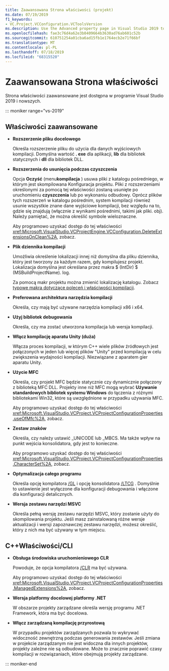 ```yaml
---
title: Zaawansowana Strona właściwości (projekt)
ms.date: 07/19/2019
f1_keywords:
- VC.Project.VCConfiguration.VCToolsVersion
ms.description: Use the Advanced property page in Visual Studio 2019 to set various properties for C++ projects.
ms.openlocfilehash: fae3c76d4a62e3b0409664b3630ad76ab601c52b
ms.sourcegitcommit: 610751254a01cba6ad15fb1e1764ecb2e71f66bf
ms.translationtype: MT
ms.contentlocale: pl-PL
ms.lasthandoff: 07/18/2019
ms.locfileid: "68315520"
---
```

# <a name="advanced-property-page"></a>Zaawansowana Strona właściwości

Strona właściwości zaawansowane jest dostępna w programie Visual Studio 2019 i nowszych.

::: moniker range="vs-2019"

## <a name="advanced-properties"></a>Właściwości zaawansowane

- **Rozszerzenie pliku docelowego**

   Określa rozszerzenie pliku do użycia dla danych wyjściowych kompilacji. Domyślna wartość **. exe** dla aplikacji, **lib** dla bibliotek statycznych i **dll** dla bibliotek DLL.

- **Rozszerzenia do usunięcia podczas czyszczenia**

   Opcja **Oczyść** (menu**kompilacja** ) usuwa pliki z katalogu pośredniego, w którym jest skompilowana Konfiguracja projektu. Pliki z rozszerzeniami określonymi za pomocą tej właściwości zostaną usunięte po uruchomieniu **czyszczenia** lub po wykonaniu odbudowy. Oprócz plików tych rozszerzeń w katalogu pośrednim, system kompilacji również usunie wszystkie znane dane wyjściowe kompilacji, bez względu na to, gdzie się znajdują (włącznie z wynikami pośrednimi, takimi jak pliki. obj). Należy pamiętać, że można określić symbole wieloznaczne.

   Aby programowo uzyskać dostęp do tej właściwości <xref:Microsoft.VisualStudio.VCProjectEngine.VCConfiguration.DeleteExtensionsOnClean%2A>, zobacz.

- **Plik dziennika kompilacji**

   Umożliwia określenie lokalizacji innej niż domyślna dla pliku dziennika, który jest tworzony za każdym razem, gdy kompilujesz projekt. Lokalizacja domyślna jest określana przez makra $ (IntDir) $ (MSBuildProjectName). log.

   Za pomocą makr projektu można zmienić lokalizację katalogu. Zobacz [typowe makra dotyczące poleceń i właściwości kompilacji](common-macros-for-build-commands-and-properties.md).

- **Preferowana architektura narzędzia kompilacji**

   Określa, czy mają być używane narzędzia kompilacji x86 i x64.

- **Użyj bibliotek debugowania**

   Określa, czy ma zostać utworzona kompilacja lub wersja kompilacji.

- **Włącz kompilację aparatu Unity (duża)**

   Włącza proces kompilacji, w którym C++ wiele plików źródłowych jest połączonych w jeden lub więcej plików "Unity" przed kompilacją w celu zwiększenia wydajności kompilacji. Niezwiązane z aparatem gier aparatu Unity.

- **Użycie MFC**

   Określa, czy projekt MFC będzie statycznie czy dynamicznie połączony z biblioteką MFC DLL. Projekty inne niż MFC mogą wybrać **Używanie standardowych bibliotek systemu Windows** do łączenia z różnymi bibliotekami Win32, które są uwzględnione w przypadku używania MFC.

   Aby programowo uzyskać dostęp do tej właściwości <xref:Microsoft.VisualStudio.VCProject.VCProjectConfigurationProperties.useOfMfc%2A>, zobacz.

- **Zestaw znaków**

   Określa, czy należy ustawić _UNICODE lub _MBCS. Ma także wpływ na punkt wejścia konsolidatora, gdy jest to konieczne.

   Aby programowo uzyskać dostęp do tej właściwości <xref:Microsoft.VisualStudio.VCProject.VCProjectConfigurationProperties.CharacterSet%2A>, zobacz.

- **Optymalizacja całego programu**

   Określa opcję kompilatora [/GL](gl-whole-program-optimization.md) i opcję konsolidatora [/LTCG](ltcg-link-time-code-generation.md) . Domyślnie to ustawienie jest wyłączone dla konfiguracji debugowania i włączone dla konfiguracji detalicznych.

- **Wersja zestawu narzędzi MSVC**

   Określa pełną wersję zestawu narzędzi MSVC, który zostanie użyty do skompilowania projektu. Jeśli masz zainstalowaną różne wersje aktualizacji i wersji zapoznawczej zestawu narzędzi, możesz określić, który z nich ma być używany w tym miejscu.

## <a name="ccli-properties"></a>C++Właściwości/CLI

- **Obsługa środowiska uruchomieniowego CLR**

   Powoduje, że opcja kompilatora [/CLR](clr-common-language-runtime-compilation.md) ma być używana.

   Aby programowo uzyskać dostęp do tej właściwości <xref:Microsoft.VisualStudio.VCProject.VCProjectConfigurationProperties.ManagedExtensions%2A>, zobacz.

- **Wersja platformy docelowej platformy .NET**

   W obszarze projekty zarządzane określa wersję programu .NET Framework, która ma być docelowa.

- **Włącz zarządzaną kompilację przyrostową**

   W przypadku projektów zarządzanych pozwala to wykrywać widoczność zewnętrzną podczas generowania zestawów. Jeśli zmiana w projekcie zarządzanym nie jest widoczna dla innych projektów, projekty zależne nie są odbudowane. Może to znacznie poprawić czasy kompilacji w rozwiązaniach, które obejmują projekty zarządzane.

::: moniker-end
